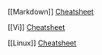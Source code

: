 [[Markdown]] [Cheatsheet](https://github.com/adam-p/markdown-here/wiki/Markdown-Cheatsheet)

[[Vi]] [Cheatsheet](https://ryanstutorials.net/linuxtutorial/cheatsheetvi.php)

[[Linux]] [Cheatsheet](https://ryanstutorials.net/linuxtutorial/cheatsheet.php)